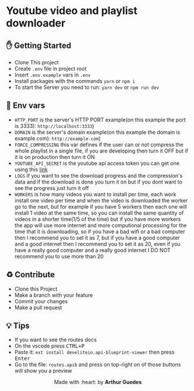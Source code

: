 # Youtube video and playlist downloader

## :hand: Getting Started
- Clone This project
- Create `.env` file in project root
- Insert `.env.example` vars in `.env`
- Install packages with the commands `yarn` or `npm i`
- To start the Server you need to run: `yarn dev` or `npm run dev`

## :satellite: Env vars
- ` HTTP_PORT ` is the server's HTTP PORT example(on this example the port is 3333): ` http://localhost:3333 `)
- ` DOMAIN ` is the server's domain example(on this example the domain is example.com): ` http://example.com `)
- ` FORCE_COMPRESSING ` this var defines if the user can or not compress the whole playlist in a single file, if you are developing then turn it OFF but if it is on production then turn it ON
- ` YOUTUBE_API_SECRET ` is the youtube api access token you can get one using this [link](https://developers.google.com/youtube/registering_an_application)
- ` LOGS ` if you want to see the download progress and the compression's data and if the download is done you turn it on but if you dont want to see the progress just turn it off
- ` WORKERS ` is how many videos you want to install per time, each work install one video per time and when the video is downloaded the worker go to the next, but for example if you have 5 workers then each one will install 1 video at the same time, so you can install the same quantity of videos in a shorter time(1/5 of the time) but if you have more workers the app will use more internet and more computional processing for the time that it is downloading, so if you have a bad wifi or a bad computer then I recommend you to set it as 7, but if you have a good computer and a good internet then I recommend you to set it as 20, even if you have a really good computer and a really good internet I DO NOT recommend you to use more than 20

## :recycle: Contribute
- Clone this Project
- Make a branch with your feature
- Commit your changes
- Make a pull request

## :bulb: Tips
- If you want to see the routes docs
- On the vscode press <kbd>CTRL+P</kbd>
- Paste it: `ext install develiteio.api-blueprint-viewer` then press <kbd>Enter</kbd>
- Go to the file: `routes.apib` and press on top-right on of those buttons will show you a preview

<p align="center">Made with :heart: by <strong>Arthur Guedes</strong></p>
